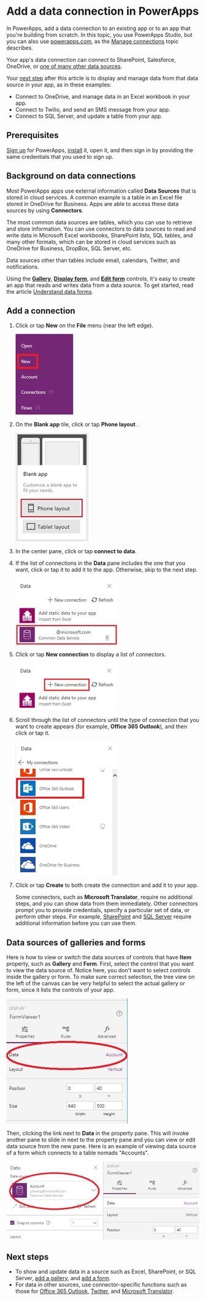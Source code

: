 <properties	pageTitle="Add a data connection in an app | Microsoft PowerApps"
	description="Add a data connection in an existing app or a blank app"
	services=""
	suite="powerapps"
	documentationCenter="na"
	authors="archnair"
	manager="anneta"
	editor=""
	tags=""/>

<tags
   ms.service="powerapps"
   ms.devlang="na"
   ms.topic="article"
   ms.tgt_pltfrm="na"
   ms.workload="na"
   ms.date="10/02/2017"
   ms.author="archanan"/>

# Add a data connection in PowerApps #
In PowerApps, add a data connection to an existing app or to an app that you're building from scratch. In this topic, you use PowerApps Studio, but you can also use [powerapps.com](https://web.powerapps.com), as the [Manage connections](add-manage-connections.md) topic describes.

Your app's data connection can connect to SharePoint, Salesforce, OneDrive, or [one of many other data sources](connections-list.md).

Your [next step](#next-steps) after this article is to display and manage data from that data source in your app, as in these examples:

- Connect to OneDrive, and manage data in an Excel workbook in your app.
- Connect to Twilio, and send an SMS message from your app.
- Connect to SQL Server, and update a table from your app.

## Prerequisites ##
[Sign up](signup-for-powerapps.md) for PowerApps, [install](http://aka.ms/powerappsinstall) it, open it, and then sign in by providing the same credentials that you used to sign up.

## Background on data connections ##
Most PowerApps apps use external information called **Data Sources** that is stored in cloud services. A common example is a table in an Excel file stored in OneDrive for Business. Apps are able to access these data sources by using **Connectors**.

The most common data sources are tables, which you can use to retrieve and store information. You can use connectors to data sources to read and write data in Microsoft Excel workbooks, SharePoint lists, SQL tables, and many other formats, which can be stored in cloud services such as OneDrive for Business, DropBox, SQL Server, etc.

Data sources other than tables include email, calendars, Twitter, and notifications.

Using the **[Gallery](controls/control-gallery.md)**, **[Display form](controls/control-form-detail.md)**, and **[Edit form](controls/control-form-detail.md)** controls, it's easy to create an app that reads and writes data from a data source. To get started, read the article [Understand data forms](working-with-forms.md).

## Add a connection ##
1. Click or tap **New** on the **File** menu (near the left edge).

	![New option on the File menu](./media/add-data-connection/file-new.png)

1. On the **Blank app** tile, click or tap **Phone layout** .

	![Create an app from scratch](./media/add-data-connection/blank-app.png)

1. In the center pane, click or tap **connect to data**.

1. If the list of connections in the **Data** pane includes the one that you want, click or tap it to add it to the app. Otherwise, skip to the next step.

	![Add data source](./media/add-data-connection/choose-existing-connections.png)

1. Click or tap **New connection** to display a list of connectors.

	![Add connection](./media/add-data-connection/new-connection.png)

1. Scroll through the list of connectors until the type of connection that you want to create appears (for example, **Office 365 Outlook**), and then click or tap it.

	![Choose connection](./media/add-data-connection/choose-connection.png)

1. Click or tap **Create** to both create the connection and add it to your app.

	Some connectors, such as **Microsoft Translator**, require no additional steps, and you can show data from them immediately. Other connectors prompt you to provide credentials, specify a particular set of data, or perform other steps. For example, [SharePoint](connection-sharepoint-online.md) and [SQL Server](connection-azure-sqldatabase.md) require additional information before you can use them.

## Data sources of galleries and forms ##
Here is how to view or switch the data sources of controls that have **Item** property, such as **Gallery** and **Form**. First, select the control that you want to view the data source of. Notice here, you don't want to select controls inside the gallery or form. To make sure correct selection, the tree view on the left of the canvas can be very helpful to select the actual gallery or form, since it lists the controls of your app.

![example link](./media/add-data-connection/example-link.png)

Then, clicking the link next to **Data** in the property pane. This will invoke another pane to slide in next to the property pane and you can view or edit data source from the new pane. Here is an example of viewing data source of a form which connects to a table nomads "Accounts".

![choose link](./media/add-data-connection/choose-link.png)

## Next steps ##
- To show and update data in a source such as Excel, SharePoint, or SQL Server, [add a gallery](add-gallery.md), and [add a form](add-form.md).
- For data in other sources, use connector-specific functions such as those for [Office 365 Outlook](connection-office365-outlook.md), [Twitter](connection-twitter.md), and [Microsoft Translator](connection-microsoft-translator.md).
